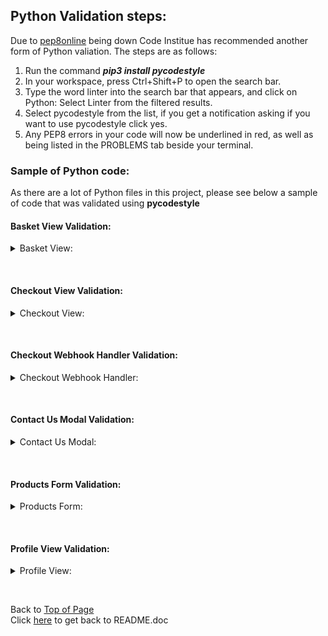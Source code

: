 ## Python Validation steps:

Due to [pep8online](http://ww7.pep8online.com/) being down Code Institue has recommended another form of Python valiation. The steps are as follows:   
1. Run the command ***pip3 install pycodestyle***
1. In your workspace, press Ctrl+Shift+P to open the search bar.
1. Type the word linter into the search bar that appears, and click on Python: Select Linter from the filtered results.
1. Select pycodestyle from the list, if you get a notification asking if you want to use pycodestyle click yes.   
1. Any PEP8 errors in your code will now be underlined in red, as well as being listed in the PROBLEMS tab beside your terminal.


### Sample of Python code: 
As there are a lot of Python files in this project, please see below a sample of code that was validated using **pycodestyle**

#### Basket View Validation:

<details>
<summary>Basket View:</summary>

![Basket View](/documents/images/validation/basket_view.png)
</details>

&nbsp;

#### Checkout View Validation:

<details>
<summary>Checkout View:</summary>

![Checkout View](/documents/images/validation/checkout_view.png)
</details>

&nbsp;

#### Checkout Webhook Handler Validation: 
<details>
<summary>Checkout Webhook Handler:</summary>

![Checkout Webhook Handler](/documents/images/validation/checkout_webhandler.png)
</details>

&nbsp;

#### Contact Us Modal Validation:
<details>
<summary>Contact Us Modal:</summary>

![Contact Us Modal](/documents/images/validation/contact_us_model.png)
</details>

&nbsp;

#### Products Form Validation: 
<details>
<summary>Products Form:</summary>

![Products Form](/documents/images/validation/products_form.png)
</details>

&nbsp;

#### Profile View Validation: 
<details>
<summary>Profile View:</summary>

![Profile View](/documents/images/validation/profile_view.png)
</details>

&nbsp;


Back to [Top of Page](#python-validation-steps)    
Click [here](/README.md) to get back to README.doc